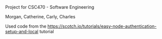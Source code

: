 Project for CSC470 - Software Engineering

Morgan, Catherine, Carly, Charles

Used code from  the https://scotch.io/tutorials/easy-node-authentication-setup-and-local tutorial
